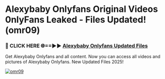 # Alexybaby Onlyfans Original Videos 0nlyFans Leaked - Files Updated! (omr09)

<h3>🔴 CLICK HERE 🌐==►► <a href="https://tinyurl.com/ehrbuxhb" rel="nofollow">Alexybaby Onlyfans Updated Files</a></h3>

Get Alexybaby Onlyfans and all content. Now you can access all videos and pictures of Alexybaby Onlyfans. New Updated Files 2025!

[![omr09](https://i.imgur.com/lVYEuWS.gif)](https://tinyurl.com/ehrbuxhb)
